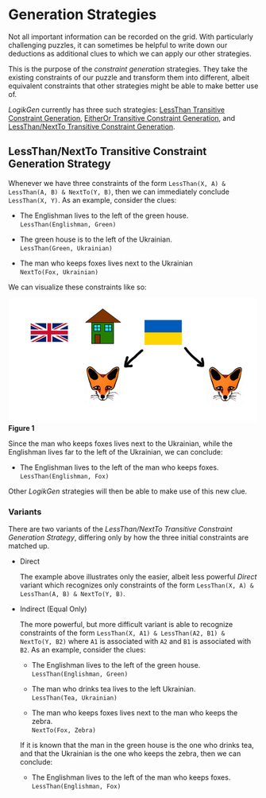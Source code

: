 
# Generation Strategies 

Not all important information can be recorded on the grid. With particularly challenging puzzles, it can sometimes be helpful to write down our deductions as additional clues to which we can apply our other strategies.

This is the purpose of the *constraint generation* strategies. They take the existing constraints of our puzzle and transform them into different, albeit equivalent constraints that other strategies might be able to make better use of. 

*LogikGen* currently has three such strategies: [LessThan Transitive Constraint Generation](LessThanTransitiveConstraintGenerationStrategy.md), [EitherOr Transitive Constraint Generation](EitherOrTransitiveConstraintGenerationStrategy.md), and [LessThan/NextTo Transitive Constraint Generation](LessThanNextToTransitiveConstraintGenerationStrategy.md).


## LessThan/NextTo Transitive Constraint Generation Strategy

Whenever we have three constraints of the form `LessThan(X, A) & LessThan(A, B) & NextTo(Y, B)`, then we can immediately conclude `LessThan(X, Y)`. As an example, consider the clues:

- The Englishman lives to the left of the green house.  
    `LessThan(Englishman, Green)`
    
- The green house is to the left of the Ukrainian.  
    `LessThan(Green, Ukrainian)`
    
- The man who keeps foxes lives next to the Ukrainian  
    `NextTo(Fox, Ukrainian)`
    
We can visualize these constraints like so:

![Example](Images/LessThanNextToTransitiveConstraintGeneration_Illustration.png)  
**Figure 1**

Since the man who keeps foxes lives next to the Ukrainian, while the Englishman lives far to the left of the Ukrainian, we can conclude:

- The Englishman lives to the left of the man who keeps foxes.  
    `LessThan(Englishman, Fox)`
    
Other *LogikGen* strategies will then be able to make use of this new clue.

### Variants

There are two variants of the *LessThan/NextTo Transitive Constraint Generation Strategy*, differing only by how the three initial constraints are matched up.

- Direct  

    The example above illustrates only the easier, albeit less powerful *Direct* variant which recognizes only constraints of the form `LessThan(X, A) & LessThan(A, B) & NextTo(Y, B)`.

- Indirect (Equal Only)

    The more powerful, but more difficult variant is able to recognize constraints of the form `LessThan(X, A1) & LessThan(A2, B1) & NextTo(Y, B2)` where `A1` is associated with `A2` and `B1` is associated with `B2`. As an example, consider the clues:
    
    - The Englishman lives to the left of the green house.  
        `LessThan(Englishman, Green)`
        
    - The man who drinks tea lives to the left Ukrainian.  
        `LessThan(Tea, Ukrainian)`
        
    - The man who keeps foxes lives next to the man who keeps the zebra.  
        `NextTo(Fox, Zebra)`
        
    If it is known that the man in the green house is the one who drinks tea, and that the Ukrainian is the one who keeps the zebra, then we can conclude:
    
    - The Englishman lives to the left of the man who keeps foxes.  
        `LessThan(Englishman, Fox)`
        
    